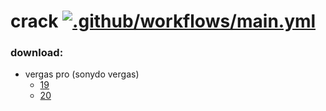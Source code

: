 # crack [![.github/workflows/main.yml](https://github.com/aritz331/crack/actions/workflows/main.yml/badge.svg)](https://github.com/aritz331/crack/actions/workflows/main.yml)
### download:
- vergas pro (sonydo vergas)
  - <a href="//aritz331.github.io/dl/vegas19">19
  - <a href="//aritz331.github.io/dl/vegas20">20
